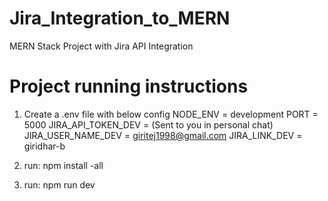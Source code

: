# Jira_Integration_to_MERN
MERN Stack Project with Jira API Integration

# Project running instructions

1. Create a .env file with below config
   NODE_ENV = development
   PORT = 5000
   JIRA_API_TOKEN_DEV = (Sent to you in personal chat)
   JIRA_USER_NAME_DEV = giritej1998@gmail.com
   JIRA_LINK_DEV = giridhar-b

2. run: npm install -all

3. run: npm run dev
